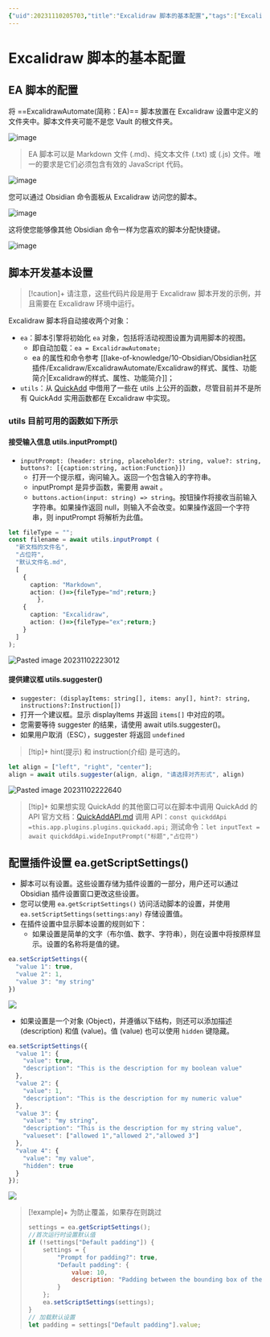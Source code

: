 ```yaml
---
{"uid":20231110205703,"title":"Excalidraw 脚本的基本配置","tags":["Excalidraw","Excalidraw脚本","开发者指南"],"description":"Excalidraw脚本的基本配置","author":"熊猫别熬夜","type":"other","draft":false,"editable":false,"modified":20231110205919,"dg-publish":true,"permalink":"/lake-of-knowledge/10-obsidian/obsidian/excalidraw/excalidraw-automate/excalidraw/","dgPassFrontmatter":true}
---
```



# Excalidraw 脚本的基本配置

## EA 脚本的配置

将 ==ExcalidrawAutomate(简称：EA)== 脚本放置在 Excalidraw 设置中定义的文件夹中。脚本文件夹可能不是您 Vault 的根文件夹。

![image](https://cdn.pkmer.cn/images/145673547-b4f57d01-3643-40f9-abfd-14c3bfa5ab93.png!pkmer)

> EA 脚本可以是 Markdown 文件 (.md)、纯文本文件 (.txt) 或 (.js) 文件。唯一的要求是它们必须包含有效的 JavaScript 代码。

![image](https://cdn.pkmer.cn/images/145673674-bb59f227-8eea-43dc-83b8-4d750e1920a8.png!pkmer)

您可以通过 Obsidian 命令面板从 Excalidraw 访问您的脚本。

![image](https://cdn.pkmer.cn/images/145673652-6b1713e2-edc8-4bc8-8246-3f8df8a4b273.png!pkmer)

这将使您能够像其他 Obsidian 命令一样为您喜欢的脚本分配快捷键。

![image](https://cdn.pkmer.cn/images/145673633-83b6c969-cead-429b-9721-fd047f980279.png!pkmer)

## 脚本开发基本设置

> [!caution]+
> 请注意，这些代码片段是用于 Excalidraw 脚本开发的示例，并且需要在 Excalidraw 环境中运行。

Excalidraw 脚本将自动接收两个对象：

- `ea`：脚本引擎将初始化 `ea` 对象，包括将活动视图设置为调用脚本的视图。
	- 即自动加载：`ea = ExcalidrawAutomate;`
	- ea 的属性和命令参考 [[lake-of-knowledge/10-Obsidian/Obsidian社区插件/Excalidraw/ExcalidrawAutomate/Excalidraw的样式、属性、功能简介\|Excalidraw的样式、属性、功能简介]]；
- `utils`：从 [QuickAdd](https://github.com/chhoumann/quickadd/blob/master/docs/docs/QuickAddAPI.md) 中借用了一些在 utils 上公开的函数，尽管目前并不是所有 QuickAdd 实用函数都在 Excalidraw 中实现。

### utils 目前可用的函数如下所示

#### 接受输入信息 utils.inputPrompt()

- `inputPrompt: (header: string, placeholder?: string, value?: string, buttons?: [{caption:string, action:Function}])`
	- 打开一个提示框，询问输入。返回一个包含输入的字符串。
	- inputPrompt 是异步函数，需要用 await 。
	- `buttons.action(input: string) => string`。按钮操作将接收当前输入字符串。如果操作返回 null，则输入不会改变。如果操作返回一个字符串，则 inputPrompt 将解析为此值。

```typescript
let fileType = "";
const filename = await utils.inputPrompt (
  "新文档的文件名",
  "占位符",
  "默认文件名.md",
  [
    {
      caption: "Markdown",
      action: ()=>{fileType="md";return;}
		},
    {
      caption: "Excalidraw",
      action: ()=>{fileType="ex";return;}
    }
  ]
);

```

![Pasted image 20231102223012](https://cdn.pkmer.cn/images/Pasted%20image%2020231102223012.png!pkmer)

#### 提供建议框 utils.suggester()

- `suggester: (displayItems: string[], items: any[], hint?: string, instructions?:Instruction[])`
- 打开一个建议框。显示 displayItems 并返回 ` items[] ` 中对应的项。
- 您需要等待 suggester 的结果，请使用 await utils.suggester()。
- 如果用户取消（ESC），suggester 将返回 `undefined`

> [!tip]+ hint(提示) 和 instruction(介绍) 是可选的。

```js
let align = ["left", "right", "center"];
align = await utils.suggester(align, align, "请选择对齐形式", align)
```

![Pasted image 20231102222640](https://cdn.pkmer.cn/images/Pasted%20image%2020231102222640.png!pkmer)

> [!tip]+ 如果想实现 QuickAdd 的其他窗口可以在脚本中调用 QuickAdd 的 API
> 官方文档：[QuickAddAPI.md](https://github.com/chhoumann/quickadd/blob/master/docs/docs/QuickAddAPI.md#wideinputprompt-header-string-placeholder-string-value-promisestring)
> 调用 API：`const quickddApi =this.app.plugins.plugins.quickadd.api;`
>测试命令：`let inputText = await quickddApi.wideInputPrompt("标题","占位符")`

## 配置插件设置 ea.getScriptSettings()

- 脚本可以有设置。这些设置存储为插件设置的一部分，用户还可以通过 Obsidian 插件设置窗口更改这些设置。
- 您可以使用 `ea.getScriptSettings()` 访问活动脚本的设置，并使用 `ea.setScriptSettings(settings:any)` 存储设置值。
- 在插件设置中显示脚本设置的规则如下：
  - 如果设置是简单的文字（布尔值、数字、字符串），则在设置中将按原样显示。设置的名称将是值的键。

```javascript
ea.setScriptSettings({ 
  "value 1": true, 
  "value 2": 1,
  "value 3": "my string"
})
```

![](https://cdn.pkmer.cn/images/SimpleSettings.jpg!pkmer)

- 如果设置是一个对象 (Object)，并遵循以下结构，则还可以添加描述 (description) 和值 (value)。值 (value) 也可以使用 `hidden` 键隐藏。

```javascript
ea.setScriptSettings({
  "value 1": {
    "value": true,
    "description": "This is the description for my boolean value"
  },
  "value 2": {
    "value": 1,
    "description": "This is the description for my numeric value"
  },
  "value 3": {
    "value": "my string",
    "description": "This is the description for my string value",
    "valueset": ["allowed 1","allowed 2","allowed 3"]
  },
  "value 4": {
    "value": "my value",
    "hidden": true
  }        
});
```

![](https://cdn.pkmer.cn/images/ComplexSettings.jpg!pkmer)

> [!example]+ 为防止覆盖，如果存在则跳过
>
> ```js
> settings = ea.getScriptSettings();
> //首次运行时设置默认值
> if (!settings["Default padding"]) {
>     settings = {
>         "Prompt for padding?": true,
>         "Default padding": {
>             value: 10,
>             description: "Padding between the bounding box of the selected elements, and the box the script creates"
>         }
>     };
>     ea.setScriptSettings(settings);
> }
> // 加载默认设置
> let padding = settings["Default padding"].value;
> 
> ```
